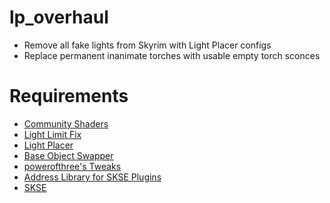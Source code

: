 # lp_overhaul

- Remove all fake lights from Skyrim with Light Placer configs
- Replace permanent inanimate torches with usable empty torch sconces

# Requirements
- [Community Shaders](https://www.nexusmods.com/skyrimspecialedition/mods/86492)
- [Light Limit Fix](https://www.nexusmods.com/skyrimspecialedition/mods/99548)
- [Light Placer](https://www.nexusmods.com/skyrimspecialedition/mods/127557)
- [Base Object Swapper](https://www.nexusmods.com/skyrimspecialedition/mods/60805)
- [powerofthree's Tweaks](https://www.nexusmods.com/skyrimspecialedition/mods/51073)
- [Address Library for SKSE Plugins](https://www.nexusmods.com/skyrimspecialedition/mods/32444)
- [SKSE](https://skse.silverlock.org/)
